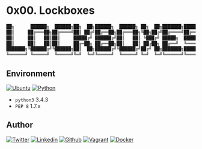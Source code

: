 # 0x00. Lockboxes

```python
██╗      ██████╗  ██████╗██╗  ██╗██████╗  ██████╗ ██╗  ██╗███████╗███████╗
██║     ██╔═══██╗██╔════╝██║ ██╔╝██╔══██╗██╔═══██╗╚██╗██╔╝██╔════╝██╔════╝
██║     ██║   ██║██║     █████╔╝ ██████╔╝██║   ██║ ╚███╔╝ █████╗  ███████╗
██║     ██║   ██║██║     ██╔═██╗ ██╔══██╗██║   ██║ ██╔██╗ ██╔══╝  ╚════██║
███████╗╚██████╔╝╚██████╗██║  ██╗██████╔╝╚██████╔╝██╔╝ ██╗███████╗███████║
╚══════╝ ╚═════╝  ╚═════╝╚═╝  ╚═╝╚═════╝  ╚═════╝ ╚═╝  ╚═╝╚══════╝╚══════╝
```

## Environment

[![Ubuntu](https://img.shields.io/static/v1?label=&message=Ubuntu&color=E95420&logo=Ubuntu&logoColor=E95420&labelColor=2F333A)](https://ubuntu.com/)<!-- ubuntu -->
[![Python](https://img.shields.io/static/v1?label=&message=Python&color=FFD43B&logo=python&logoColor=3776AB&labelColor=2F333A)](https://www.python.org)<!-- python-->
- `python3` 3.4.3
- `PEP 8` 1.7.x

## Author
<!-- twitter -->
[![Twitter](https://img.shields.io/twitter/follow/ralex_uy?style=social)](https://twitter.com/ralex_uy) <!-- linkedin --> [![Linkedin](https://img.shields.io/badge/LinkedIn-+27K-blue?style=social&logo=linkedin)](https://www.linkedin.com/in/ronald-rivero/) <!-- github --> [![Github](https://img.shields.io/github/followers/ralexrivero?style=social)](https://github.com/ralexrivero/) <!-- vagrant --> [![Vagrant](https://img.shields.io/static/v1?label=&message=Vagrant%20Profile&color=1868F2&logo=vagrant&labelColor=2F333A)](https://app.vagrantup.com/ralexrivero) <!-- docker --> [![Docker](https://img.shields.io/static/v1?label=&message=Docker%20Profile&color=2496ED&logo=Docker&labelColor=2F333A)](https://hub.docker.com/u/ralexrivero)